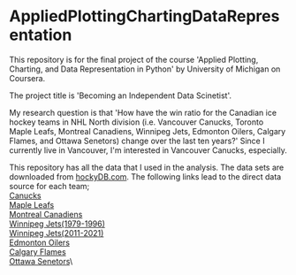 # AppliedPlottingChartingDataRepresentation
This repository is for the final project of the course 'Applied Plotting, Charting, and Data Representation in Python' by University of Michigan on Coursera.

The project title is 'Becoming an Independent Data Scinetist'.

My research question is that 'How have the win ratio for the Canadian ice hockey teams in NHL North division (i.e. Vancouver Canucks, Toronto Maple Leafs, Montreal Canadiens, Winnipeg Jets, Edmonton Oilers, Calgary Flames, and Ottawa Senetors) change over the last ten years?' Since I currently live in Vancouver, I'm interested in Vancouver Canucks, especially. 

This repository has all the data that I used in the analysis. The data sets are downloaded from [hockyDB.com](https://www.hockeydb.com/). 
The following links lead to the direct data source for each team;\
[Canucks](https://www.hockeydb.com/stte/vancouver-canucks-8756.html)\
[Maple Leafs](https://www.hockeydb.com/stte/toronto-maple-leafs-8490.html)\
[Montreal Canadiens](https://www.hockeydb.com/stte/montreal-canadiens-6929.html)\
[Winnipeg Jets(1979-1996)](https://www.hockeydb.com/stte/winnipeg-jets-9024.html)\
[Winnipeg Jets(2011-2021)](https://www.hockeydb.com/stte/winnipeg-jets-10675.html)\
[Edmonton Oilers](https://www.hockeydb.com/stte/edmonton-oilers-5632.html)\
[Calgary Flames](https://www.hockeydb.com/stte/calgary-flames-5090.html)\
[Ottawa Senetors](https://www.hockeydb.com/stte/ottawa-senators-7328.html)\
